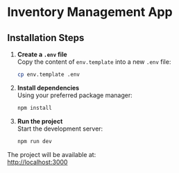 # Inventory Management App

## Installation Steps

1. **Create a `.env` file**  
   Copy the content of `env.template` into a new `.env` file:
   ```sh
   cp env.template .env
   ```

2. **Install dependencies**  
   Using your preferred package manager:
   ```sh
   npm install
   ```

3. **Run the project**  
   Start the development server:
   ```sh
   npm run dev
   ```

The project will be available at:  
[http://localhost:3000](http://localhost:3000)

